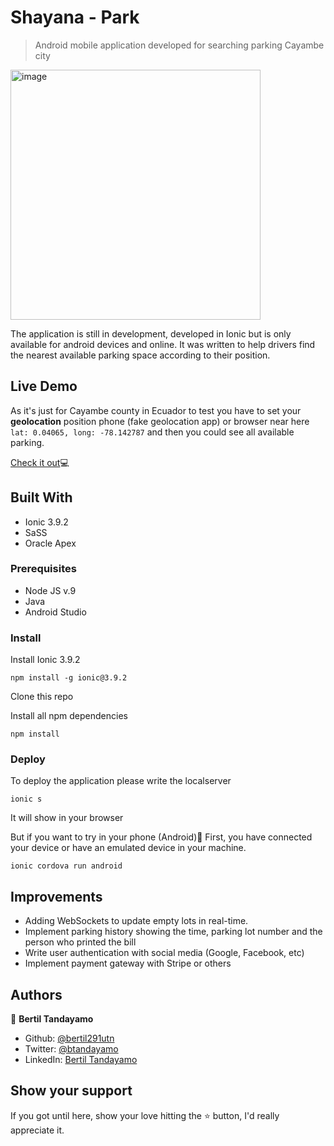 # Shayana - Park


> Android mobile application developed for searching parking Cayambe city



<img src="https://user-images.githubusercontent.com/24902525/76875113-1a7ecc80-683e-11ea-8764-a13ce690eb0d.png" alt="image" width="400" />

The application is still in development, developed in Ionic but is only available for android devices and online. It was written to help drivers find the nearest available parking space according to their position. 

## Live Demo

As it's just for Cayambe county in Ecuador to test you have to set your **geolocation** position phone (fake geolocation app) or browser near here `lat: 0.04065, long: -78.142787` and then you could see all available parking.

<a href="https://parkingappm.herokuapp.com/" target="_blank">Check it out</a>💻

## Built With

- Ionic 3.9.2
- SaSS 
- Oracle Apex

### Prerequisites

- Node JS v.9
- Java 
- Android Studio

### Install
Install Ionic 3.9.2
```
npm install -g ionic@3.9.2
```
Clone this repo

Install all npm dependencies
```
npm install
```
### Deploy

To deploy the application please write the localserver
```
ionic s
```
It will show in your browser

But if you want to try in your phone (Android)🤖
First, you have connected your device or have an emulated device in your machine.
```
ionic cordova run android
```

## Improvements 

- Adding WebSockets to update empty lots in real-time.
- Implement parking history showing the time, parking lot number and the person who printed the bill
- Write user authentication with social media (Google, Facebook, etc)
- Implement payment gateway with Stripe or others

## Authors

👤 **Bertil Tandayamo**

- Github: [@bertil291utn](https://github.com/bertil291utn)
- Twitter: [@btandayamo](https://twitter.com/batandayamo)
- LinkedIn: [Bertil Tandayamo](http://bit.ly/bertil_linkedin)

## Show your support

If you got until here, show your love hitting the ⭐️ button, I'd really appreciate it.
